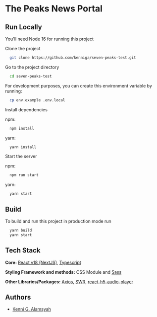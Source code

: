 
# The Peaks News Portal




## Run Locally

You'll need Node 16 for running this project

Clone the project

```bash
  git clone https://github.com/kenniga/seven-peaks-test.git
```

Go to the project directory

```bash
  cd seven-peaks-test
```
For development purposes, you can create this environment variable by running:

```bash
  cp env.example .env.local
```
Install dependencies

npm:
```bash
  npm install
```
yarn:
```bash
  yarn install
```

Start the server

npm:
```bash
  npm run start
```
yarn:
```bash
  yarn start
```


## Build

To build and run this project in production mode run

```bash
  yarn build
  yarn start
```


## Tech Stack

**Core:** [React v18 (NextJS)](https://nextjs.org/), [Typescript](https://www.typescriptlang.org/)

**Styling Framework and methods:** CSS Module and [Sass](https://sass-lang.com/)

**Other Libraries/Packages:** [Axios](https://axios-http.com/docs/intro), [SWR](https://swr.vercel.app/), [react-h5-audio-player](https://www.npmjs.com/package/react-h5-audio-player)



## Authors

- [Kenni G. Alamsyah](https://www.github.com/kenniga)


